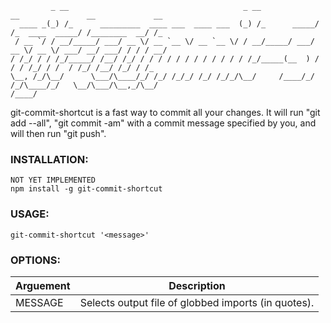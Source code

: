 
             _ __                                       _ __             __               __             __
      ____ _(_) /_      _________  ____ ___  ____ ___  (_) /_      _____/ /_  ____  _____/ /________  __/ /_
     / __ `/ / __/_____/ ___/ __ \/ __ `__ \/ __ `__ \/ / __/_____/ ___/ __ \/ __ \/ ___/ __/ ___/ / / / __/
    / /_/ / / /_/_____/ /__/ /_/ / / / / / / / / / / / / /_/_____(__  ) / / / /_/ / /  / /_/ /__/ /_/ / /_
    \__, /_/\__/      \___/\____/_/ /_/ /_/_/ /_/ /_/_/\__/     /____/_/ /_/\____/_/   \__/\___/\__,_/\__/
    /____/


git-commit-shortcut is a fast way to commit all your changes. It will run "git add --all", "git commit -am" with a commit message specified by you, and will then run "git push".

### INSTALLATION:
    NOT YET IMPLEMENTED
    npm install -g git-commit-shortcut

### USAGE:
    git-commit-shortcut '<message>'

### OPTIONS:
|Arguement|Description                                                                                           |
|---------|------------------------------------------------------------------------------------------------------|
|MESSAGE  |Selects output file of globbed imports (in quotes).                                                   |

